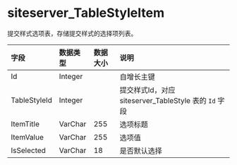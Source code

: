 # siteserver_TableStyleItem

提交样式选项表，存储提交样式的选择项列表。

| 字段 | 数据类型 | 数据大小 | 说明 |
| :----- | :----- | :----- | :----- |
|Id	|Integer|		|自增长主键|
|TableStyleId|	Integer	|	|提交样式Id，对应 siteserver_TableStyle 表的 `Id` 字段|
|ItemTitle|	VarChar	|255	|选项标题|
|ItemValue	|VarChar|	255	|选项值|
|IsSelected	|VarChar|	18|	是否默认选择|